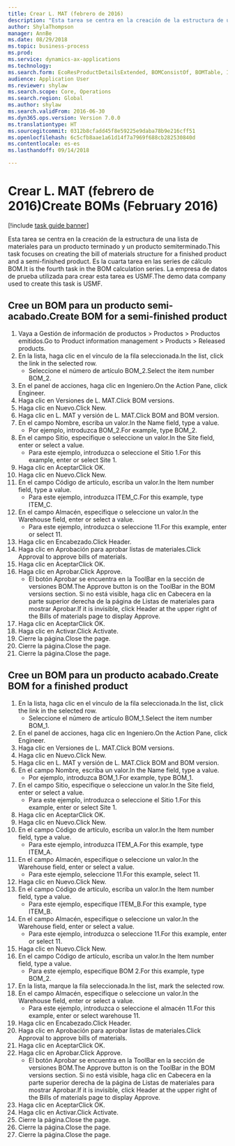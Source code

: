 ```yaml
--- 
title: Crear L. MAT (febrero de 2016)
description: "Esta tarea se centra en la creación de la estructura de una lista de materiales para un producto terminado y un producto semiterminado."
author: ShylaThompson
manager: AnnBe
ms.date: 08/29/2018
ms.topic: business-process
ms.prod: 
ms.service: dynamics-ax-applications
ms.technology: 
ms.search.form: EcoResProductDetailsExtended, BOMConsistOf, BOMTable, InventLocationIdLookup
audience: Application User
ms.reviewer: shylaw
ms.search.scope: Core, Operations
ms.search.region: Global
ms.author: shylaw
ms.search.validFrom: 2016-06-30
ms.dyn365.ops.version: Version 7.0.0
ms.translationtype: HT
ms.sourcegitcommit: 0312b8cfadd45f8e59225e9daba78b9e216cff51
ms.openlocfilehash: 6c5cfb8aae1a61d14f7a7969f688cb282530840d
ms.contentlocale: es-es
ms.lasthandoff: 09/14/2018

---
```

# <a name="create-boms-february-2016"></a><span data-ttu-id="fac97-103">Crear L. MAT (febrero de 2016)</span><span class="sxs-lookup"><span data-stu-id="fac97-103">Create BOMs (February 2016)</span></span>

[!include [task guide banner](../../includes/task-guide-banner.md)]

<span data-ttu-id="fac97-104">Esta tarea se centra en la creación de la estructura de una lista de materiales para un producto terminado y un producto semiterminado.</span><span class="sxs-lookup"><span data-stu-id="fac97-104">This task focuses on creating the bill of materials structure for a finished product and a semi-finished product.</span></span> <span data-ttu-id="fac97-105">Es la cuarta tarea en las series de cálculo BOM.</span><span class="sxs-lookup"><span data-stu-id="fac97-105">It is the fourth task in the BOM calculation series.</span></span> <span data-ttu-id="fac97-106">La empresa de datos de prueba utilizada para crear esta tarea es USMF.</span><span class="sxs-lookup"><span data-stu-id="fac97-106">The demo data company used to create this task is USMF.</span></span>


## <a name="create-bom-for-a-semi-finished-product"></a><span data-ttu-id="fac97-107">Cree un BOM para un producto semi-acabado.</span><span class="sxs-lookup"><span data-stu-id="fac97-107">Create BOM for a semi-finished product</span></span>
1. <span data-ttu-id="fac97-108">Vaya a Gestión de información de productos > Productos > Productos emitidos.</span><span class="sxs-lookup"><span data-stu-id="fac97-108">Go to Product information management > Products > Released products.</span></span>
2. <span data-ttu-id="fac97-109">En la lista, haga clic en el vínculo de la fila seleccionada.</span><span class="sxs-lookup"><span data-stu-id="fac97-109">In the list, click the link in the selected row.</span></span>
    * <span data-ttu-id="fac97-110">Seleccione el número de artículo BOM_2.</span><span class="sxs-lookup"><span data-stu-id="fac97-110">Select the item number BOM_2.</span></span>  
3. <span data-ttu-id="fac97-111">En el panel de acciones, haga clic en Ingeniero.</span><span class="sxs-lookup"><span data-stu-id="fac97-111">On the Action Pane, click Engineer.</span></span>
4. <span data-ttu-id="fac97-112">Haga clic en Versiones de L. MAT.</span><span class="sxs-lookup"><span data-stu-id="fac97-112">Click BOM versions.</span></span>
5. <span data-ttu-id="fac97-113">Haga clic en Nuevo.</span><span class="sxs-lookup"><span data-stu-id="fac97-113">Click New.</span></span>
6. <span data-ttu-id="fac97-114">Haga clic en L. MAT y versión de L. MAT.</span><span class="sxs-lookup"><span data-stu-id="fac97-114">Click BOM and BOM version.</span></span>
7. <span data-ttu-id="fac97-115">En el campo Nombre, escriba un valor.</span><span class="sxs-lookup"><span data-stu-id="fac97-115">In the Name field, type a value.</span></span>
    * <span data-ttu-id="fac97-116">Por ejemplo, introduzca BOM_2.</span><span class="sxs-lookup"><span data-stu-id="fac97-116">For example, type BOM_2.</span></span>  
8. <span data-ttu-id="fac97-117">En el campo Sitio, especifique o seleccione un valor.</span><span class="sxs-lookup"><span data-stu-id="fac97-117">In the Site field, enter or select a value.</span></span>
    * <span data-ttu-id="fac97-118">Para este ejemplo, introduzca o seleccione el Sitio 1.</span><span class="sxs-lookup"><span data-stu-id="fac97-118">For this example, enter or select Site 1.</span></span>  
9. <span data-ttu-id="fac97-119">Haga clic en Aceptar</span><span class="sxs-lookup"><span data-stu-id="fac97-119">Click OK.</span></span>
10. <span data-ttu-id="fac97-120">Haga clic en Nuevo.</span><span class="sxs-lookup"><span data-stu-id="fac97-120">Click New.</span></span>
11. <span data-ttu-id="fac97-121">En el campo Código de artículo, escriba un valor.</span><span class="sxs-lookup"><span data-stu-id="fac97-121">In the Item number field, type a value.</span></span>
    * <span data-ttu-id="fac97-122">Para este ejemplo, introduzca ITEM_C.</span><span class="sxs-lookup"><span data-stu-id="fac97-122">For this example, type ITEM_C.</span></span>  
12. <span data-ttu-id="fac97-123">En el campo Almacén, especifique o seleccione un valor.</span><span class="sxs-lookup"><span data-stu-id="fac97-123">In the Warehouse field, enter or select a value.</span></span>
    * <span data-ttu-id="fac97-124">Para este ejemplo, introduzca o seleccione 11.</span><span class="sxs-lookup"><span data-stu-id="fac97-124">For this example, enter or select 11.</span></span>  
13. <span data-ttu-id="fac97-125">Haga clic en Encabezado.</span><span class="sxs-lookup"><span data-stu-id="fac97-125">Click Header.</span></span>
14. <span data-ttu-id="fac97-126">Haga clic en Aprobación para aprobar listas de materiales.</span><span class="sxs-lookup"><span data-stu-id="fac97-126">Click Approval to approve bills of materials.</span></span>
15. <span data-ttu-id="fac97-127">Haga clic en Aceptar</span><span class="sxs-lookup"><span data-stu-id="fac97-127">Click OK.</span></span>
16. <span data-ttu-id="fac97-128">Haga clic en Aprobar.</span><span class="sxs-lookup"><span data-stu-id="fac97-128">Click Approve.</span></span>
    * <span data-ttu-id="fac97-129">El botón Aprobar se encuentra en la ToolBar en la sección de versiones BOM.</span><span class="sxs-lookup"><span data-stu-id="fac97-129">The Approve button is on the ToolBar in the  BOM versions section.</span></span> <span data-ttu-id="fac97-130">Si no está visible, haga clic en Cabecera en la parte superior derecha de la página de Listas de materiales para mostrar Aprobar.</span><span class="sxs-lookup"><span data-stu-id="fac97-130">If it is invisible, click Header at the upper right of the Bills of materials page to display Approve.</span></span>  
17. <span data-ttu-id="fac97-131">Haga clic en Aceptar</span><span class="sxs-lookup"><span data-stu-id="fac97-131">Click OK.</span></span>
18. <span data-ttu-id="fac97-132">Haga clic en Activar.</span><span class="sxs-lookup"><span data-stu-id="fac97-132">Click Activate.</span></span>
19. <span data-ttu-id="fac97-133">Cierre la página.</span><span class="sxs-lookup"><span data-stu-id="fac97-133">Close the page.</span></span>
20. <span data-ttu-id="fac97-134">Cierre la página.</span><span class="sxs-lookup"><span data-stu-id="fac97-134">Close the page.</span></span>
21. <span data-ttu-id="fac97-135">Cierre la página.</span><span class="sxs-lookup"><span data-stu-id="fac97-135">Close the page.</span></span>

## <a name="create-bom-for-a-finished-product"></a><span data-ttu-id="fac97-136">Cree un BOM para un producto acabado.</span><span class="sxs-lookup"><span data-stu-id="fac97-136">Create BOM for a finished product</span></span>
1. <span data-ttu-id="fac97-137">En la lista, haga clic en el vínculo de la fila seleccionada.</span><span class="sxs-lookup"><span data-stu-id="fac97-137">In the list, click the link in the selected row.</span></span>
    * <span data-ttu-id="fac97-138">Seleccione el número de artículo BOM_1.</span><span class="sxs-lookup"><span data-stu-id="fac97-138">Select the item number BOM_1.</span></span>  
2. <span data-ttu-id="fac97-139">En el panel de acciones, haga clic en Ingeniero.</span><span class="sxs-lookup"><span data-stu-id="fac97-139">On the Action Pane, click Engineer.</span></span>
3. <span data-ttu-id="fac97-140">Haga clic en Versiones de L. MAT.</span><span class="sxs-lookup"><span data-stu-id="fac97-140">Click BOM versions.</span></span>
4. <span data-ttu-id="fac97-141">Haga clic en Nuevo.</span><span class="sxs-lookup"><span data-stu-id="fac97-141">Click New.</span></span>
5. <span data-ttu-id="fac97-142">Haga clic en L. MAT y versión de L. MAT.</span><span class="sxs-lookup"><span data-stu-id="fac97-142">Click BOM and BOM version.</span></span>
6. <span data-ttu-id="fac97-143">En el campo Nombre, escriba un valor.</span><span class="sxs-lookup"><span data-stu-id="fac97-143">In the Name field, type a value.</span></span>
    * <span data-ttu-id="fac97-144">Por ejemplo, introduzca BOM_1.</span><span class="sxs-lookup"><span data-stu-id="fac97-144">For example, type BOM_1.</span></span>  
7. <span data-ttu-id="fac97-145">En el campo Sitio, especifique o seleccione un valor.</span><span class="sxs-lookup"><span data-stu-id="fac97-145">In the Site field, enter or select a value.</span></span>
    * <span data-ttu-id="fac97-146">Para este ejemplo, introduzca o seleccione el Sitio 1.</span><span class="sxs-lookup"><span data-stu-id="fac97-146">For this example, enter or select Site 1.</span></span>  
8. <span data-ttu-id="fac97-147">Haga clic en Aceptar</span><span class="sxs-lookup"><span data-stu-id="fac97-147">Click OK.</span></span>
9. <span data-ttu-id="fac97-148">Haga clic en Nuevo.</span><span class="sxs-lookup"><span data-stu-id="fac97-148">Click New.</span></span>
10. <span data-ttu-id="fac97-149">En el campo Código de artículo, escriba un valor.</span><span class="sxs-lookup"><span data-stu-id="fac97-149">In the Item number field, type a value.</span></span>
    * <span data-ttu-id="fac97-150">Para este ejemplo, introduzca ITEM_A.</span><span class="sxs-lookup"><span data-stu-id="fac97-150">For this example, type ITEM_A.</span></span>  
11. <span data-ttu-id="fac97-151">En el campo Almacén, especifique o seleccione un valor.</span><span class="sxs-lookup"><span data-stu-id="fac97-151">In the Warehouse field, enter or select a value.</span></span>
    * <span data-ttu-id="fac97-152">Para este ejemplo, seleccione 11.</span><span class="sxs-lookup"><span data-stu-id="fac97-152">For this example, select 11.</span></span>  
12. <span data-ttu-id="fac97-153">Haga clic en Nuevo.</span><span class="sxs-lookup"><span data-stu-id="fac97-153">Click New.</span></span>
13. <span data-ttu-id="fac97-154">En el campo Código de artículo, escriba un valor.</span><span class="sxs-lookup"><span data-stu-id="fac97-154">In the Item number field, type a value.</span></span>
    * <span data-ttu-id="fac97-155">Para este ejemplo, especifique ITEM_B.</span><span class="sxs-lookup"><span data-stu-id="fac97-155">For this example, type ITEM_B.</span></span>  
14. <span data-ttu-id="fac97-156">En el campo Almacén, especifique o seleccione un valor.</span><span class="sxs-lookup"><span data-stu-id="fac97-156">In the Warehouse field, enter or select a value.</span></span>
    * <span data-ttu-id="fac97-157">Para este ejemplo, introduzca o seleccione 11.</span><span class="sxs-lookup"><span data-stu-id="fac97-157">For this example, enter or select 11.</span></span>  
15. <span data-ttu-id="fac97-158">Haga clic en Nuevo.</span><span class="sxs-lookup"><span data-stu-id="fac97-158">Click New.</span></span>
16. <span data-ttu-id="fac97-159">En el campo Código de artículo, escriba un valor.</span><span class="sxs-lookup"><span data-stu-id="fac97-159">In the Item number field, type a value.</span></span>
    * <span data-ttu-id="fac97-160">Para este ejemplo, especifique BOM 2.</span><span class="sxs-lookup"><span data-stu-id="fac97-160">For this example, type BOM_2.</span></span>  
17. <span data-ttu-id="fac97-161">En la lista, marque la fila seleccionada.</span><span class="sxs-lookup"><span data-stu-id="fac97-161">In the list, mark the selected row.</span></span>
18. <span data-ttu-id="fac97-162">En el campo Almacén, especifique o seleccione un valor.</span><span class="sxs-lookup"><span data-stu-id="fac97-162">In the Warehouse field, enter or select a value.</span></span>
    * <span data-ttu-id="fac97-163">Para este ejemplo, introduzca o seleccione el almacén 11.</span><span class="sxs-lookup"><span data-stu-id="fac97-163">For this example, enter or select warehouse 11.</span></span>  
19. <span data-ttu-id="fac97-164">Haga clic en Encabezado.</span><span class="sxs-lookup"><span data-stu-id="fac97-164">Click Header.</span></span>
20. <span data-ttu-id="fac97-165">Haga clic en Aprobación para aprobar listas de materiales.</span><span class="sxs-lookup"><span data-stu-id="fac97-165">Click Approval to approve bills of materials.</span></span>
21. <span data-ttu-id="fac97-166">Haga clic en Aceptar</span><span class="sxs-lookup"><span data-stu-id="fac97-166">Click OK.</span></span>
22. <span data-ttu-id="fac97-167">Haga clic en Aprobar.</span><span class="sxs-lookup"><span data-stu-id="fac97-167">Click Approve.</span></span>
    * <span data-ttu-id="fac97-168">El botón Aprobar se encuentra en la ToolBar en la sección de versiones BOM.</span><span class="sxs-lookup"><span data-stu-id="fac97-168">The Approve button is on the ToolBar in the  BOM versions section.</span></span> <span data-ttu-id="fac97-169">Si no está visible, haga clic en Cabecera en la parte superior derecha de la página de Listas de materiales para mostrar Aprobar.</span><span class="sxs-lookup"><span data-stu-id="fac97-169">If it is invisible, click Header at the upper right of the Bills of materials page to display Approve.</span></span>  
23. <span data-ttu-id="fac97-170">Haga clic en Aceptar</span><span class="sxs-lookup"><span data-stu-id="fac97-170">Click OK.</span></span>
24. <span data-ttu-id="fac97-171">Haga clic en Activar.</span><span class="sxs-lookup"><span data-stu-id="fac97-171">Click Activate.</span></span>
25. <span data-ttu-id="fac97-172">Cierre la página.</span><span class="sxs-lookup"><span data-stu-id="fac97-172">Close the page.</span></span>
26. <span data-ttu-id="fac97-173">Cierre la página.</span><span class="sxs-lookup"><span data-stu-id="fac97-173">Close the page.</span></span>
27. <span data-ttu-id="fac97-174">Cierre la página.</span><span class="sxs-lookup"><span data-stu-id="fac97-174">Close the page.</span></span>


